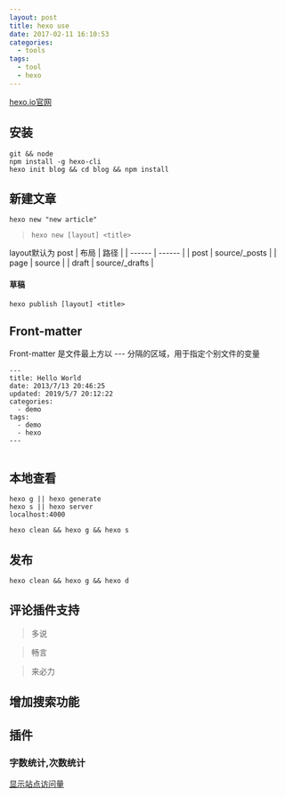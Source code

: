```yaml
---
layout: post
title: hexo use
date: 2017-02-11 16:10:53
categories: 
  - tools
tags:
  - tool
  - hexo
---
```

[hexo.io官网](https://hexo.io/zh-cn/docs/)

## 安装
`git && node` <br>
`npm install -g hexo-cli` <br>
`hexo init blog && cd blog && npm install`
## 新建文章
` hexo new "new article" `
> `hexo new [layout] <title>`

layout默认为 post
| 布局 | 路径 | 
| ------ | ------ | 
| post | source/_posts | 
| page | source | 
| draft | source/_drafts |

#### 草稿
`hexo publish [layout] <title>`

## Front-matter
Front-matter 是文件最上方以 --- 分隔的区域，用于指定个别文件的变量
```
---
title: Hello World
date: 2013/7/13 20:46:25
updated: 2019/5/7 20:12:22
categories: 
  - demo
tags:
  - demo
  - hexo
---


```

## 本地查看
`hexo g || hexo generate` <br>
`hexo s || hexo server` <br>
`localhost:4000` <br>

`hexo clean && hexo g && hexo s`
## 发布
`hexo clean && hexo g && hexo d`

## 评论插件支持
> 多说

> 畅言

> 来必力


## 增加搜索功能

## 插件

### 字数统计,次数统计
[显示站点访问量](http://ibruce.info/2015/04/04/busuanzi/)

